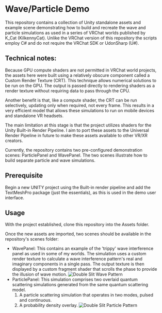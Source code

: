 # Wave/Particle Demo

This repository contains a collection of Unity standalone assets and example scene demonstrating how to build and recreate the wave and particle simulations as used in a series of VRChat worlds published by K_Cat (KilkennyCat).
Unlike the VRChat version of this repository the scripts employ C# and do not require the VRChat SDK or UdonSharp (U#).

## Technical notes:
Because GPU compute shaders are not permitted in VRChat world projects, the assets here were built using a relatively obscure component called a Custom Render Texture (CRT).
This technique allows numerical solutions to be run on the GPU. The output is passed directly to rendering shaders as a render texture without requiring data to pass through the CPU.

Another benefit is that, like a compute shader, the CRT can be run selectively, updating only when required, not every frame. This results in a very efficient model that allows these simulations to run on mobile devices and standalone VR headsets. 

The main limitation at this stage is that the project utilizes shaders for the Unity Built-in Render Pipeline. I aim to port these assets to the Universal Render Pipeline in future to make these assets available to other VR/XR creators.   

Currently, the repository contains two pre-configured demonstration scenes: ParticlePanel and WavePanel. The two scenes illustrate how to build separate particle and wave simulations.

## Prerequisite

Begin a new UNITY project using the Built-in render pipeline and add the TextMeshPro package (just the essentials), as this is used in the demo user interface.

## Usage

With the project established, clone this repository into the Assets folder.

Once the new assets are imported, two scenes should be available in the repository's scenes folder:
- WavePanel: This contains an example of the 'trippy' wave interference panel as used in some of my worlds. The simulation uses a custom render texture to calculate a wave interference pattern's real and imaginary components in a single pass. The output texture is then displayed by a custom fragment shader that scrolls the phase to provide the illusion of wave motion.
![Double Slit Wave Pattern](https://github.com/SimulCat/simulcat.github.io/blob/main/phasedemo/waveamber.gif)
- ParticlePanel: This simulation comprises two overlaid quantum scattering simulations generated from the same quantum scattering model.
  1. A particle scattering simulation that operates in two modes, pulsed and continuous.
  2. A probability density overlay.
![Double Slit Particle Pattern](https://github.com/SimulCat/simulcat.github.io/blob/main/particledemo/particleblue.gif)
